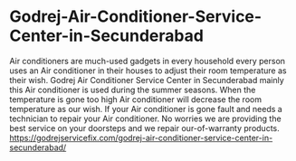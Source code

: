 # Godrej-Air-Conditioner-Service-Center-in-Secunderabad
Air conditioners are much-used gadgets in every household every person uses an Air conditioner in their houses to adjust their room temperature as their wish. Godrej Air Conditioner Service Center in Secunderabad mainly this Air conditioner is used during the summer seasons. When the temperature is gone too high Air conditioner will decrease the room temperature as our wish. If your Air conditioner is gone fault and needs a technician to repair your Air conditioner. No worries we are providing the best service on your doorsteps and we repair our-of-warranty products. https://godrejservicefix.com/godrej-air-conditioner-service-center-in-secunderabad/
